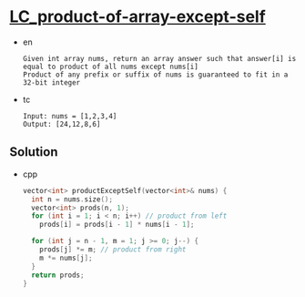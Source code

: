 # [LC_product-of-array-except-self](https://leetcode.com/problems/product-of-array-except-self)

* en

  ```en
  Given int array nums, return an array answer such that answer[i] is equal to product of all nums except nums[i]
  Product of any prefix or suffix of nums is guaranteed to fit in a 32-bit integer
  ```

* tc

  ```tc
  Input: nums = [1,2,3,4]
  Output: [24,12,8,6]
  ```

## Solution

* cpp

  ```cpp
  vector<int> productExceptSelf(vector<int>& nums) {
    int n = nums.size();
    vector<int> prods(n, 1);
    for (int i = 1; i < n; i++) // product from left
      prods[i] = prods[i - 1] * nums[i - 1];

    for (int j = n - 1, m = 1; j >= 0; j--) {
      prods[j] *= m; // product from right
      m *= nums[j];
    }
    return prods;
  }
  ```
